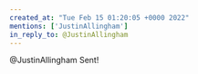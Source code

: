 ```yaml
---
created_at: "Tue Feb 15 01:20:05 +0000 2022"
mentions: ['JustinAllingham']
in_reply_to: @JustinAllingham
---
```


@JustinAllingham Sent!